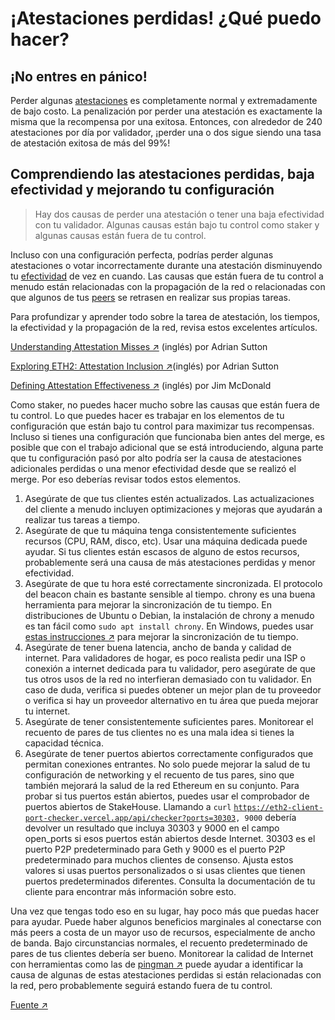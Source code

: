 # ¡Atestaciones perdidas! ¿Qué puedo hacer?

## ¡No entres en pánico!

Perder algunas [atestaciones](/spanish/staking-glossary#attestation) es completamente normal y extremadamente de bajo costo. La penalización por perder una atestación es exactamente la misma que la recompensa por una exitosa. Entonces, con alrededor de 240 atestaciones por día por validador, ¡perder una o dos sigue siendo una tasa de atestación exitosa de más del 99%!

## Comprendiendo las atestaciones perdidas, baja efectividad y mejorando tu configuración

> Hay dos causas de perder una atestación o tener una baja efectividad con tu validador. Algunas causas están bajo tu control como staker y algunas causas están fuera de tu control.

Incluso con una configuración perfecta, podrías perder algunas atestaciones o votar incorrectamente durante una atestación disminuyendo tu [efectividad](/spanish/staking-glossary#effectiveness) de vez en cuando. Las causas que están fuera de tu control a menudo están relacionadas con la propagación de la red o relacionadas con que algunos de tus [peers](/spanish/staking-glossary#peers) se retrasen en realizar sus propias tareas.

Para profundizar y aprender todo sobre la tarea de atestación, los tiempos, la efectividad y la propagación de la red, revisa estos excelentes artículos.

[Understanding Attestation Misses ↗](https://www.symphonious.net/2022/09/25/understanding-attestation-misses/) (inglés) por Adrian Sutton

[Exploring ETH2: Attestation Inclusion ↗](https://www.symphonious.net/2020/09/08/exploring-eth2-attestation-inclusion/)(inglés) por Adrian Sutton

[Defining Attestation Effectiveness ↗](https://www.attestant.io/posts/defining-attestation-effectiveness/) (inglés) por Jim McDonald

Como staker, no puedes hacer mucho sobre las causas que están fuera de tu control. Lo que puedes hacer es trabajar en los elementos de tu configuración que están bajo tu control para maximizar tus recompensas. Incluso si tienes una configuración que funcionaba bien antes del merge, es posible que con el trabajo adicional que se está introduciendo, alguna parte que tu configuración pasó por alto podría ser la causa de atestaciones adicionales perdidas o una menor efectividad desde que se realizó el merge. Por eso deberías revisar todos estos elementos.



1. Asegúrate de que tus clientes estén actualizados. Las actualizaciones del cliente a menudo incluyen optimizaciones y mejoras que ayudarán a realizar tus tareas a tiempo.
2. Asegúrate de que tu máquina tenga consistentemente suficientes recursos (CPU, RAM, disco, etc). Usar una máquina dedicada puede ayudar. Si tus clientes están escasos de alguno de estos recursos, probablemente será una causa de más atestaciones perdidas y menor efectividad.
3. Asegúrate de que tu hora esté correctamente sincronizada. El protocolo del beacon chain es bastante sensible al tiempo. chrony es una buena herramienta para mejorar la sincronización de tu tiempo. En distribuciones de Ubuntu o Debian, la instalación de chrony a menudo es tan fácil como `sudo apt install chrony`. En Windows, puedes usar [estas instrucciones ↗](https://www.reddit.com/r/ethstaker/comments/nfca22/an\_opiniated\_solution\_to\_improve\_time\_sync\_on/) para mejorar la sincronización de tu tiempo.
4. Asegúrate de tener buena latencia, ancho de banda y calidad de internet. Para validadores de hogar, es poco realista pedir una ISP o conexión a internet dedicada para tu validador, pero asegúrate de que tus otros usos de la red no interfieran demasiado con tu validador. En caso de duda, verifica si puedes obtener un mejor plan de tu proveedor o verifica si hay un proveedor alternativo en tu área que pueda mejorar tu internet.
5. Asegúrate de tener consistentemente suficientes pares. Monitorear el recuento de pares de tus clientes no es una mala idea si tienes la capacidad técnica.
6. Asegúrate de tener puertos abiertos correctamente configurados que permitan conexiones entrantes. No solo puede mejorar la salud de tu configuración de networking y el recuento de tus pares, sino que también mejorará la salud de la red Ethereum en su conjunto. Para probar si tus puertos están abiertos, puedes usar el comprobador de puertos abiertos de StakeHouse. Llamando a `curl` [`https://eth2-client-port-checker.vercel.app/api/checker?ports=30303`](https://eth2-client-port-checker.vercel.app/api/checker?ports=30303)`, 9000` debería devolver un resultado que incluya 30303 y 9000 en el campo open\_ports si esos puertos están abiertos desde Internet. 30303 es el puerto P2P predeterminado para Geth y 9000 es el puerto P2P predeterminado para muchos clientes de consenso. Ajusta estos valores si usas puertos personalizados o si usas clientes que tienen puertos predeterminados diferentes. Consulta la documentación de tu cliente para encontrar más información sobre esto.

Una vez que tengas todo eso en su lugar, hay poco más que puedas hacer para ayudar. Puede haber algunos beneficios marginales al conectarse con más peers a costa de un mayor uso de recursos, especialmente de ancho de banda. Bajo circunstancias normales, el recuento predeterminado de pares de tus clientes debería ser bueno. Monitorear la calidad de Internet con herramientas como las de [pingman ↗](https://pingman.com/) puede ayudar a identificar la causa de algunas de estas atestaciones perdidas si están relacionadas con la red, pero probablemente seguirá estando fuera de tu control.

[Fuente ↗](https://www.reddit.com/r/ethstaker/comments/xto0dm/understanding\_missed\_attestations\_understanding/)

